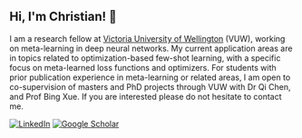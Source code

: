 ## Hi, I'm Christian! 👋

I am a research fellow at [Victoria University of Wellington](https://www.wgtn.ac.nz/cdsai) (VUW), working on meta-learning in deep neural networks. My current application areas are in topics related to optimization-based few-shot learning, with a specific focus on meta-learned loss functions and optimizers. For students with prior publication experience in meta-learning or related areas, I am open to co-supervision of masters and PhD projects through VUW with Dr Qi Chen, and Prof Bing Xue. If you are interested please do not hesitate to contact me.

[![LinkedIn](https://img.shields.io/badge/LinkedIn-0077B5?style=for-the-badge&logo=linkedin&logoColor=white)](https://www.linkedin.com/in/christianfraymond/) 
[![Google Scholar](https://img.shields.io/badge/Google%20Scholar-orange?style=for-the-badge&logo=google&logoColor=white)](https://scholar.google.com/citations?user=nK9RlDgAAAAJ&hl=en)
